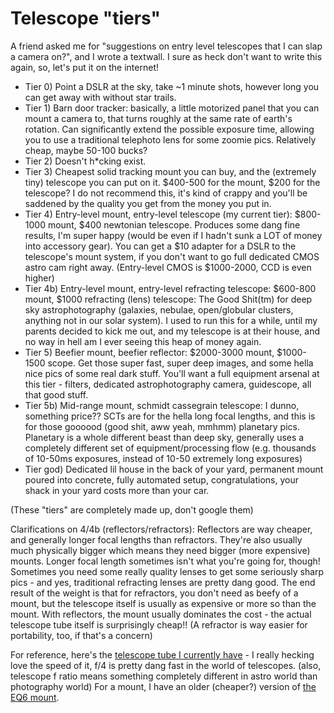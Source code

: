 Telescope "tiers"
===
A friend asked me for "suggestions on entry level telescopes that I can slap a camera on?", and I wrote a textwall. I sure as heck don't want to write this again, so, let's put it on the internet!

* Tier 0) Point a DSLR at the sky, take ~1 minute shots, however long you can get away with without star trails.
* Tier 1) Barn door tracker: basically, a little motorized panel that you can mount a camera to, that turns roughly at the same rate of earth's rotation. Can significantly extend the possible exposure time, allowing you to use a traditional telephoto lens for some zoomie pics. Relatively cheap, maybe 50-100 bucks?
* Tier 2) Doesn't h\*cking exist.
* Tier 3) Cheapest solid tracking mount you can buy, and the (extremely tiny) telescope you can put on it. $400-500 for the mount, $200 for the telescope? I do not recommend this, it's kind of crappy and you'll be saddened by the quality you get from the money you put in.
* Tier 4) Entry-level mount, entry-level telescope (my current tier): $800-1000 mount, $400 newtonian telescope. Produces some dang fine results, I'm super happy (would be even if I hadn't sunk a LOT of money into accessory gear). You can get a $10 adapter for a DSLR to the telescope's mount system, if you don't want to go full dedicated CMOS astro cam right away. (Entry-level CMOS is $1000-2000, CCD is even higher)
* Tier 4b) Entry-level mount, entry-level refracting telescope: $600-800 mount, $1000 refracting (lens) telescope: The Good Shit(tm) for deep sky astrophotography (galaxies, nebulae, open/globular clusters, anything not in our solar system). I used to run this for a while, until my parents decided to kick me out, and my telescope is at their house, and no way in hell am I ever seeing this heap of money again.
* Tier 5) Beefier mount, beefier reflector: $2000-3000 mount, $1000-1500 scope. Get those super fast, super deep images, and some hella nice pics of some real dark stuff. You'll want a full equipment arsenal at this tier - filters, dedicated astrophotography camera, guidescope, all that good stuff.
* Tier 5b) Mid-range mount, schmidt cassegrain telescope: I dunno, something price?? SCTs are for the hella long focal lengths, and this is for those goooood (good shit, aww yeah, mmhmm) planetary pics. Planetary is a whole different beast than deep sky, generally uses a completely different set of equipment/processing flow (e.g. thousands of 10-50ms exposures, instead of 10-50 extremely long exposures)
* Tier god) Dedicated lil house in the back of your yard, permanent mount poured into concrete, fully automated setup, congratulations, your shack in your yard costs more than your car.

(These "tiers" are completely made up, don't google them)

Clarifications on 4/4b (reflectors/refractors): Reflectors are way cheaper, and generally longer focal lengths than refractors. They're also usually much physically bigger which means they need bigger (more expensive) mounts. Longer focal length sometimes isn't what you're going for, though! Sometimes you need some really quality lenses to get some seriously sharp pics - and yes, traditional refracting lenses are pretty dang good.
The end result of the weight is that for refractors, you don't need as beefy of a mount, but the telescope itself is usually as expensive or more so than the mount. With reflectors, the mount usually dominates the cost - the actual telescope tube itself is surprisingly cheap!! (A refractor is way easier for portability, too, if that's a concern)

For reference, here's the [telescope tube I currently have](http://www.skywatcherusa.com/product/sky-watcher-quattro-imaging-newtonian-8-205-mm/) - I really hecking love the speed of it, f/4 is pretty dang fast in the world of telescopes. (also, telescope f ratio means something completely different in astro world than photography world)
For a mount, I have an older (cheaper?) version of [the EQ6 mount](http://www.skywatcherusa.com/eq6-r-pro/).

